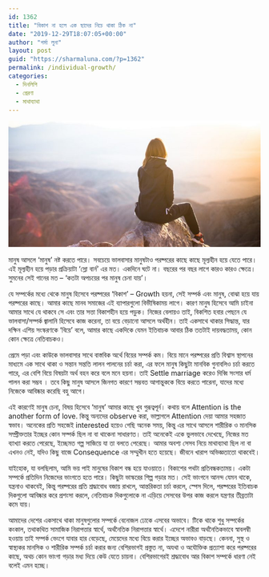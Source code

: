 ```yaml
---
id: 1362
title: "বিকাশ না হলে এক ছাদের নিচে থাকা ঠিক না"
date: "2019-12-29T18:07:05+00:00"
author: "শর্মা লুনা"
layout: post
guid: "https://sharmaluna.com/?p=1362"
permalink: /individual-growth/
categories:
  - দিনলিপি
  - প্রেরণা
  - মাথাব্যাথা
---
```


[![](/assets/images/wp-content/uploads/2019/12/Intro-crescita-personale.jpg)](/assets/images/wp-content/uploads/2019/12/Intro-crescita-personale.jpg)

মানুষ আসলে ‘মানুষ’ নষ্ট করতে পারে। সবচেয়ে ভালবাসার মানুষটাও পরষ্পরের কাছে কাছে মূল্যহীন হয়ে যেতে পারে। এই মূল্যহীন হয়ে পড়ার প্রক্রিয়াটা ‘স্লো বার্ন’ এর মত। একদিনে ঘটে না। বছরের পর বছর লাগে কারও কারও ক্ষেত্রে। সুমনের সেই গানের মত – ‘কতটা অপচয়ের পর মানুষ চেনা যায়’।

যে সম্পর্কের মধ্যে থেকে মানুষ হিসেবে পরষ্পরের ‘বিকাশ’ – Growth হয়না, সেই সম্পর্ক এবং মানুষ, বোঝা হয়ে যায় পরষ্পরের কাছে। আমার কাছে মানব সমাজের এই ব্যাপারগুলো বিভীষিকাময় লাগে। কারণ মানুষ হিসেবে আমি চাইনা আমার সাথে যে <span class="text_exposed_show">থাকবে সে এবং তার সত্তা বিকাশহীন হয়ে পড়ুক। নিজের বেলায়ও তাই, বিকশিত হবার পেছনে যে ভালবাসা/সম্পর্ক জ্বালানি হিসেবে কাজ করেনা, তা বয়ে বেড়ানো আসলে অর্থহীন। তাই একসাথে থাকার সিদ্ধান্ত, যার দক্ষিন এশিয় সংস্করণকে ‘বিয়ে’ বলে, আমার কাছে একদিকে যেমন ইতিবাচক আবার ঠিক ততটাই দায়বদ্ধতাময়, কোন কোন ক্ষেত্রে নেতিবাচকও।</span>

<div class="text_exposed_show">প্রেমে পড়া এবং কাউকে ভালবাসার সাথে বাস্তবিক অর্থে বিয়ের সম্পর্ক কম। বিয়ে মানে পরষ্পরের প্রতি বিশ্বাস স্থাপনের মাধ্যমে এক সাথে থাকা ও সন্তান সন্ততি লালন পালনের চর্চা করা, এর ফলে মানুষ কিছুটা মানবিক গুনাবলিও চর্চা করতে পারে, এর বেশি বিয়ে বিষয়টা অর্থ বহন করে বলে মনে হয়না। তাই Settle marriage করেও দিব্বি সংসার ধর্ম পালন করা সম্ভব । তবে কিছু মানুষ আসলে জিনগত কারণে সম্ভবত আগান্তুককে বিয়ে করতে পারেনা, যাদের মধ্যে নিজেকে আবিষ্কার করেছি বহু আগে।

এই কারণেই মানুষ চেনা, বিষয় হিসেবে ‘মানুষ’ আমার কাছে খুব গুরূত্বপূর্ন। কথায় বলে Attention is the another form of love. কিন্তু অন্যদের observe করা, ভাল্লাগলে Attention দেয়া আমার সহজাত স্বভাব। অনেকের প্রতি সহজেই interested হয়েও গেছি অনেক সময়, কিন্তু এর সাথে আসলে শারীরিক ও মানসিক সম্প্রীক্ততার ইচ্ছের কোন সম্পর্ক ছিল না বা থাকেনা সাধারণত। তাই অনেকেই একে ভুলভাবে দেখেছে, নিজের মত ব্যাখ্যা করতে পেরেছে, ইচ্ছেমত গল্প সাজিয়ে যা তা বলতে পেরেছে। আমার অবশ্য সেসব নিয়ে মাথাব্যাথা ছিল না বা এখনও নেই, যদিও কিছু বাজে Consequence এর সম্মুখীন হতে হয়েছে। জীবনে খারাপ অভিজ্ঞতাতো থাকবেই।

যাইহোক, যা বলছিলাম, আমি ভয় পাই মানুষের বিকাশ বন্ধ হয়ে যাওয়াতে। বিকাশের পথটা প্রতিবন্ধকতাময়। একটা সম্পর্কে প্রতিদিন নিজেদের ভাংগতে হতে পারে। কিছুটা ভাস্করের শিল্প গড়ার মত। সেই ভাংগনে আনন্দ যেমন থাকে, যন্ত্রনাও থাকবেই, কিন্তু পরষ্পরের প্রতি শ্রদ্ধাবোধ বজায় রাখলে, আন্তরিকতা চর্চা করলে, স্পেস দিলে, পরষ্পরের ইতিবাচক দিকগুলো আবিষ্কার করে প্রশংসা করলে, নেতিবাচক দিকগুলোকে না এড়িয়ে সেসবের উপর কাজ করলে যন্ত্রণার তীব্রতাটা কমে যায়।

আমাদের দেশের একসাথে থাকা মানুষগুলোর সম্পর্কে বেনোজল ঢোকে এসবের অভাবে। টিকে থাকে শুধু সম্পর্কের কংকাল, তথাকথিত সামাজিক নিরাপত্তার স্বার্থে, অর্থনৈতিক নিরাপত্তার স্বার্থে। এদেশে নারীরা অর্থনৈতিকভাবে স্বাবলম্বী হওয়ায় তাই সম্পর্ক ভেংগে যাবার হার বেড়েছে, মেয়েদের মধ্যে বিয়ে করার ইচ্ছের অভাবও বাড়ছে। কেননা, সুস্থ ও স্বাস্থ্যকর মানসিক ও শারীরিক সম্পর্ক চর্চা করার জন্য বেশিরভাগই প্রস্তুত না, অযথা ও অযৌক্তিক প্রত্যাশা করে পরষ্পরের কাছে, অথচ কোন ভাংগা গড়ার মধ্য দিয়ে কেউ যেতে চায়না। বেশিরভাগেরই শ্রদ্ধাবোধ আর বিকাশ সম্পর্কে ধারণা নেই বলেই এমন হচ্ছে।

</div>
